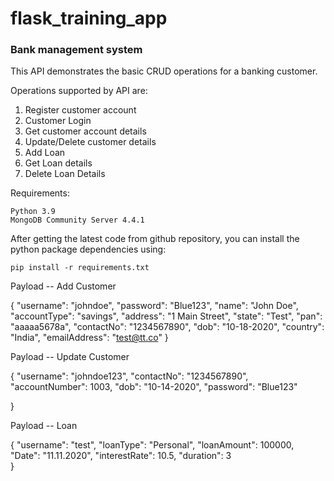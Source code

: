 # flask_training_app
### Bank management system

This API demonstrates the basic CRUD operations for a banking customer.

Operations supported by API are:
1. Register customer account
2. Customer Login
3. Get customer account details
4. Update/Delete customer details
5. Add Loan
6. Get Loan details
7. Delete Loan Details

Requirements:

    Python 3.9
    MongoDB Community Server 4.4.1

After getting the latest code from github repository, you can install the python package dependencies using:

    pip install -r requirements.txt

Payload -- Add Customer

{
    "username": "johndoe",
    "password": "Blue123",
    "name": "John Doe",
    "accountType": "savings",
    "address": "1 Main Street",
    "state": "Test",
    "pan": "aaaaa5678a",
    "contactNo": "1234567890",
    "dob": "10-18-2020",
    "country": "India",
    "emailAddress": "test@tt.co"
}

Payload -- Update Customer

{
    "username": "johndoe123",
    "contactNo": "1234567890",
    "accountNumber": 1003,
    "dob": "10-14-2020",
    "password": "Blue123"

}

Payload -- Loan 

{
"username": "test",
"loanType": "Personal",
"loanAmount": 100000, 
"Date": "11.11.2020",
"interestRate": 10.5,
"duration": 3  
  }
